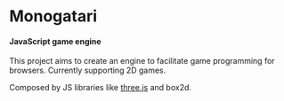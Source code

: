 Monogatari
==========

#### JavaScript game engine ####

This project aims to create an engine to facilitate game programming for browsers. 
Currently supporting 2D games.

Composed by JS libraries like [three.js](http://threejs.org/examples/) and box2d.
